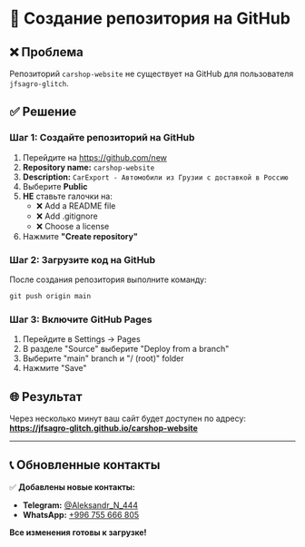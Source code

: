 # 🚀 Создание репозитория на GitHub

## ❌ Проблема
Репозиторий `carshop-website` не существует на GitHub для пользователя `jfsagro-glitch`.

## ✅ Решение

### Шаг 1: Создайте репозиторий на GitHub
1. Перейдите на https://github.com/new
2. **Repository name:** `carshop-website`
3. **Description:** `CarExport - Автомобили из Грузии с доставкой в Россию`
4. Выберите **Public**
5. **НЕ** ставьте галочки на:
   - ❌ Add a README file
   - ❌ Add .gitignore
   - ❌ Choose a license
6. Нажмите **"Create repository"**

### Шаг 2: Загрузите код на GitHub
После создания репозитория выполните команду:

```powershell
git push origin main
```

### Шаг 3: Включите GitHub Pages
1. Перейдите в Settings → Pages
2. В разделе "Source" выберите "Deploy from a branch"
3. Выберите "main" branch и "/ (root)" folder
4. Нажмите "Save"

## 🌐 Результат
Через несколько минут ваш сайт будет доступен по адресу:
**https://jfsagro-glitch.github.io/carshop-website**

---

## 📞 Обновленные контакты
✅ **Добавлены новые контакты:**
- **Telegram:** [@Aleksandr_N_444](https://t.me/Aleksandr_N_444)
- **WhatsApp:** [+996 755 666 805](https://wa.me/996755666805)

**Все изменения готовы к загрузке!**
